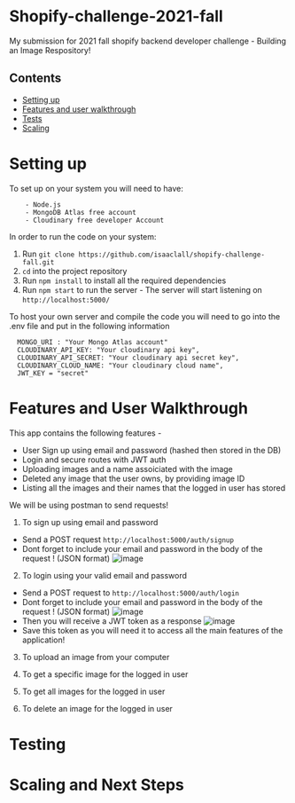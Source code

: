 # Shopify-challenge-2021-fall
My submission for 2021 fall shopify backend developer challenge - Building an Image Respository!


## Contents
  - [Setting up](#setting-up)
  - [Features and user walkthrough](#Features-and-User-Walkthrough)
  - [Tests](#testing)
  - [Scaling](#next-steps)


# Setting up

To set up on your system you will need to have:

```
    - Node.js
    - MongoDB Atlas free account
    - Cloudinary free developer Account
```

In order to run the code on your system: 
1. Run `git clone https://github.com/isaaclall/shopify-challenge-fall.git`  
2. `cd` into the project repository  
3. Run `npm install` to install all the required dependencies
4. Run `npm start` to run the server - The server will start listening on `http://localhost:5000/`

To host your own server and compile the code you will need to go into the .env file and put in the following information

```
  MONGO_URI : "Your Mongo Atlas account"
  CLOUDINARY_API_KEY: "Your cloudinary api key",
  CLOUDINARY_API_SECRET: "Your cloudinary api secret key",
  CLOUDINARY_CLOUD_NAME: "Your cloudinary cloud name",
  JWT_KEY = "secret"

```

# Features and User Walkthrough

This app contains the following features -  
- User Sign up using email and password (hashed then stored in the DB)
- Login and secure routes with JWT auth
- Uploading images and a name assoiciated with the image
- Deleted any image that the user owns, by providing image ID
- Listing all the images and their names that the logged in user has stored

We will be using postman to send requests!


1) To sign up using email and password

- Send a POST request `http://localhost:5000/auth/signup`
- Dont forget to include your email and password in the body of the request ! (JSON format)
![image](https://user-images.githubusercontent.com/66037084/116791202-b097a580-aa86-11eb-8f84-7ef174b71175.png)

2) To login using your valid email and password

- Send a POST request to `http://localhost:5000/auth/login`
- Dont forget to include your email and password in the body of the request ! (JSON format)
![image](https://user-images.githubusercontent.com/66037084/116791407-1a647f00-aa88-11eb-8edc-8374acbcd303.png)
- Then you will receive a JWT token as a response 
![image](https://user-images.githubusercontent.com/66037084/116791432-539cef00-aa88-11eb-98e0-d90d00c8cda7.png)
- Save this token as you will need it to access all the main features of the application!

3) To upload an image from your computer

4) To get a specific image for the logged in user

5) To get all images for the logged in user

6) To delete an image for the logged in user


# Testing











# Scaling and Next Steps











